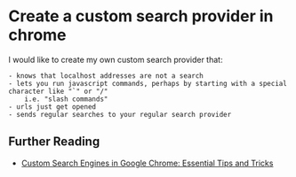 ﻿# Create a custom search provider in chrome

I would like to create my own custom search provider that:

	- knows that localhost addresses are not a search
	- lets you run javascript commands, perhaps by starting with a special character like "`" or "/"
		i.e. "slash commands"
	- urls just get opened
	- sends regular searches to your regular search provider

## Further Reading

* [Custom Search Engines in Google Chrome: Essential Tips and Tricks](https://www.minterest.com/how-to-create-custom-search-engines-google-chrome/)